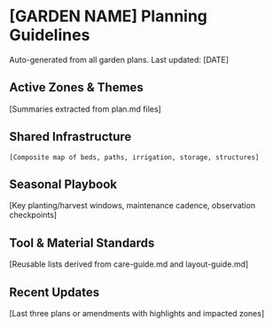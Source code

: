 # [GARDEN NAME] Planning Guidelines

Auto-generated from all garden plans. Last updated: [DATE]

## Active Zones & Themes
[Summaries extracted from plan.md files]

## Shared Infrastructure
```
[Composite map of beds, paths, irrigation, storage, structures]
```

## Seasonal Playbook
[Key planting/harvest windows, maintenance cadence, observation checkpoints]

## Tool & Material Standards
[Reusable lists derived from care-guide.md and layout-guide.md]

## Recent Updates
[Last three plans or amendments with highlights and impacted zones]

<!-- MANUAL ADDITIONS START -->
<!-- MANUAL ADDITIONS END -->
